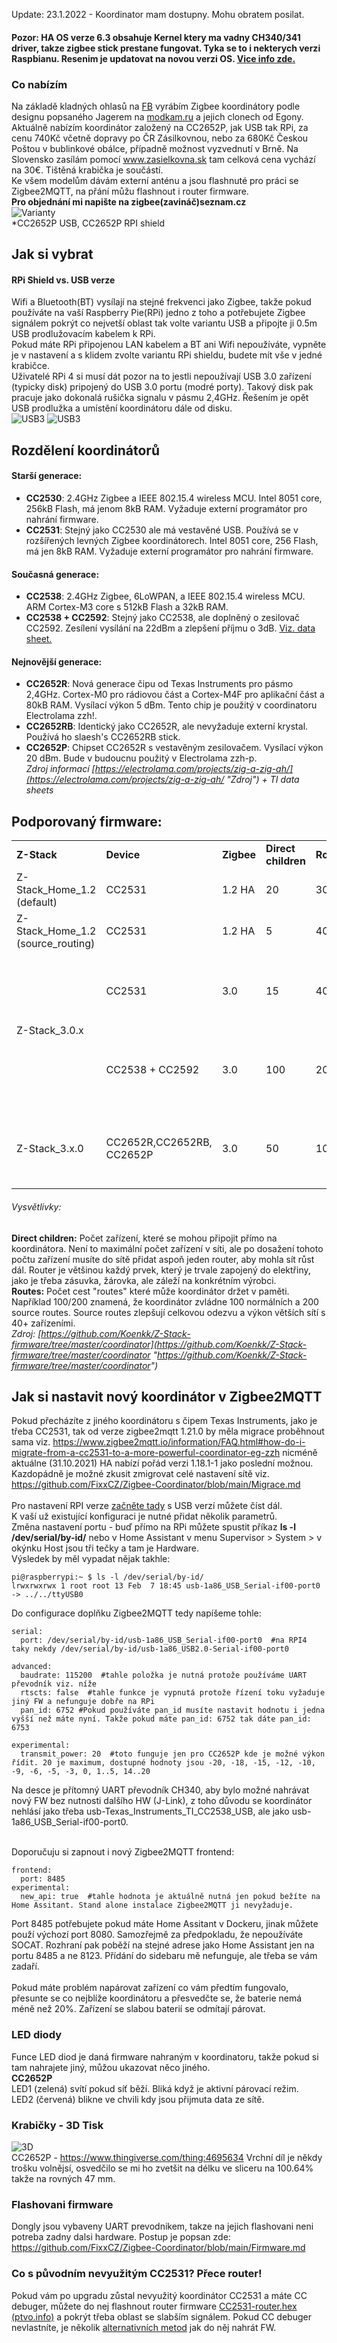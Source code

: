 Update: 23.1.2022 - Koordinator mam dostupny. Mohu obratem posilat.
#### Pozor: HA OS verze 6.3 obsahuje Kernel ktery ma vadny CH340/341 driver, takze zigbee stick prestane fungovat. Tyka se to i nekterych verzi Raspbianu. Resenim je updatovat na novou verzi OS. [Vice info zde.](https://github.com/Koenkk/zigbee2mqtt/issues/8663) 
### Co nabízím
Na základě kladných ohlasů na [FB](https://www.facebook.com/groups/2232679967058877/permalink/2843937365933131) vyrábím Zigbee koordinátory podle designu popsaného Jagerem na [modkam.ru](https://modkam.ru/) a jejich clonech od Egony. Aktuálně nabízím koordinátor založený na CC2652P, jak USB tak RPi, za cenu 740Kč včetně dopravy po ČR Zásilkovnou,  nebo za 680Kč Českou Poštou  v bublinkové obálce, případně možnost vyzvednutí v Brně. Na Slovensko zasílám pomocí www.zasielkovna.sk tam celková cena vychází na 30€. Tištěná krabička je součástí.<br>
Ke všem modelům dávám externí anténu a jsou flashnuté pro práci se Zigbee2MQTT, na přání můžu flashnout i router firmware.<br>
**Pro objednání mi napište na zigbee(zavináč)seznam.cz**<br>
![Varianty](/img/varianty.png)<br>
*CC2652P USB, CC2652P RPI shield
## Jak si vybrat
#### RPi Shield vs. USB verze
Wifi a Bluetooth(BT) vysílají na stejné frekvenci jako Zigbee, takže pokud používáte na vaší Raspberry Pie(RPi) jedno z toho a potřebujete Zigbee signálem pokrýt co nejvetší oblast tak volte variantu USB a připojte ji 0.5m USB prodlužovacím kabelem k RPi.<br>
Pokud máte RPi připojenou LAN kabelem a BT ani Wifi nepoužíváte, vypněte je v nastavení a s klidem zvolte variantu RPi shieldu, budete mít vše v jedné krabičce. <br>
Uživatelé RPi 4 si musí dát pozor na to jestli nepoužívají USB 3.0 zařízení (typicky disk) pripojený do USB 3.0 portu (modré porty). Takový disk pak pracuje jako dokonalá rušička signalu v pásmu 2,4GHz. Řešením je opět USB prodlužka a umístění koordinátoru dále od disku.<br>
![USB3](/img/usb3-blue.jpg)
![USB3](/img/USB3.png)


## Rozdělení koordinátorů
#### Starší generace:
- **CC2530**: 2.4GHz Zigbee a IEEE 802.15.4 wireless MCU. Intel 8051 core, 256kB Flash, má jenom 8kB RAM. Vyžaduje externí programátor pro nahrání firmware.
- **CC2531**: Stejný jako CC2530 ale má vestavěné USB. Používá se v rozšířených levných Zigbee koordinátorech. Intel 8051 core, 256 Flash, má jen 8kB RAM. Vyžaduje externí programátor pro nahrání firmware.

#### Současná generace:
- **CC2538**: 2.4GHz Zigbee, 6LoWPAN, a IEEE 802.15.4 wireless MCU. ARM Cortex-M3 core s 512kB Flash a 32kB RAM.
- **CC2538 + CC2592**: Stejný jako CC2538, ale doplněný o zesilovač CC2592. Zesílení vysílání na 22dBm a zlepšení příjmu o 3dB. [Viz. data sheet.](https://www.ti.com/lit/ds/symlink/cc2592.pdf?ts=1610831220971 "Viz. data sheet.")

#### Nejnovější generace:
- **CC2652R**: Nová generace čipu od Texas Instruments pro pásmo 2,4GHz. Cortex-M0 pro rádiovou část a Cortex-M4F pro aplikační část a 80kB RAM. Vysílací výkon 5 dBm. Tento chip je použitý v coordinatoru Electrolama zzh!.
- **CC2652RB**: Identický jako CC2652R, ale nevyžaduje externí krystal. Používá ho slaesh's CC2652RB stick.
- **CC2652P**: Chipset CC2652R s vestavěným zesilovačem. Vysílací výkon 20 dBm. Bude v budoucnu použitý v Electrolama zzh-p.<br>
*Zdroj informací [https://electrolama.com/projects/zig-a-zig-ah/](https://electrolama.com/projects/zig-a-zig-ah/ "Zdroj") + TI data sheets*
## Podporovaný firmware:
<table>
  <tr>
    <td><b>Z-Stack</b></td>
    <td><b>Device</b></td>
    <td><b>Zigbee</b></td>
    <td><b>Direct children</b></td>
    <td><b>Routes</b></td>
    <td><b>Notes</b></td>
  </tr>
  <tr>
    <td>Z-Stack_Home_1.2 (default)</td>
    <td>CC2531</td>
    <td>1.2 HA</td>
    <td>20</td>
    <td>30/0</td>
    <td></td>
  </tr>
  <tr>
    <td>Z-Stack_Home_1.2 (source_routing)</td>
    <td>CC2531</td>
    <td>1.2 HA</td>
    <td>5</td>
    <td>40/40</td>
    <td></td>
  </tr>
  <tr>
    <td rowspan="3">Z-Stack_3.0.x</td>
    <td>CC2531</td>
    <td>3.0</td>
    <td>15</td>
    <td>40/0</td>
    <td>
      - <a href="https://github.com/Koenkk/zigbee2mqtt/issues/1445">Discussion #1445</a>
      - Max 40 Zigbee 3.0 devices
    </td>
  </tr>
  <tr>
  </tr>
    <tr>
    <td>CC2538 + CC2592</td>
    <td>3.0</td>
    <td>100</td>
    <td>200/400</td>
    <td>
      - <a href="https://github.com/Koenkk/zigbee2mqtt/issues/1568">Discussion #1568</a>
      - Max 200 Zigbee 3.0 devices
    </td>
  </tr>
  <tr>
    <td rowspan="2">Z-Stack_3.x.0</td>
    <td>CC2652R,CC2652RB, CC2652P</td>
    <td>3.0</td>
    <td>50</td>
    <td>100/200</td>
    <td>
      - <a href="https://github.com/Koenkk/zigbee2mqtt/issues/1429">Discussion #1429</a>
      - Max 200 Zigbee 3.0 devices
    </td>
  </tr>
</table>

###### Vysvětlivky:
**Direct children:** Počet zařízení, které se mohou připojit přímo na koordinátora. Není to maximální počet zařízení v síti, ale po dosažení tohoto počtu zařízení musíte do sítě přidat aspoň jeden router, aby mohla sít růst dál. Router je většinou každý prvek, který je trvale zapojený do elektřiny, jako je třeba zásuvka, žárovka, ale záleží na konkrétním výrobci.<br>
**Routes:** Počet cest "routes" které může koordinátor držet v paměti. Například 100/200 znamená, že koordinátor zvládne 100 normálních a 200 source routes. Source routes zlepšují celkovou odezvu a výkon větších sítí s 40+ zařízeními.<br>
*Zdroj: [https://github.com/Koenkk/Z-Stack-firmware/tree/master/coordinator](https://github.com/Koenkk/Z-Stack-firmware/tree/master/coordinator "https://github.com/Koenkk/Z-Stack-firmware/tree/master/coordinator")*

## Jak si nastavit nový koordinátor v Zigbee2MQTT
Pokud přecházíte z jiného koordinátoru s čipem Texas Instruments, jako je třeba CC2531, tak od verze zigbee2mqtt 1.21.0 by měla migrace proběhnout sama viz. https://www.zigbee2mqtt.io/information/FAQ.html#how-do-i-migrate-from-a-cc2531-to-a-more-powerful-coordinator-eg-zzh nicméně aktuálne (31.10.2021) HA nabízí pořád verzi 1.18.1-1 jako poslední možnou. Kazdopádně je možné zkusit zmigrovat celé nastavení sítě viz. https://github.com/FixxCZ/Zigbee-Coordinator/blob/main/Migrace.md <br><br>
Pro nastavení RPI verze [začněte tady](https://github.com/FixxCZ/Zigbee-Coordinator/blob/main/readme_pi_shield.txt) s USB verzí můžete číst dál.<br>
K vaší už existující konfiguraci je nutné přidat několik parametrů.<br>
Změna nastavení portu - buď přímo na RPi můžete spustit příkaz **ls -l /dev/serial/by-id/** nebo v Home Assistant v menu Supervisor > System > v okýnku Host jsou tři tečky a tam je Hardware.<br>
Výsledek by měl vypadat nějak takhle:
```
pi@raspberrypi:~ $ ls -l /dev/serial/by-id/
lrwxrwxrwx 1 root root 13 Feb  7 18:45 usb-1a86_USB_Serial-if00-port0 -> ../../ttyUSB0
```
Do configurace doplňku Zigbee2MQTT tedy napíšeme tohle:
```
serial:
  port: /dev/serial/by-id/usb-1a86_USB_Serial-if00-port0  #na RPI4 taky nekdy /dev/serial/by-id/usb-1a86_USB2.0-Serial-if00-port0

advanced:
  baudrate: 115200  #tahle položka je nutná protože používáme UART převodník viz. níže
  rtscts: false  #tahle funkce je vypnutá protože řízení toku vyžaduje jiný FW a nefunguje dobře na RPi
  pan_id: 6752 #Pokud používáte pan_id musíte nastavit hodnotu i jedna vyšší než máte nyní. Takže pokud máte pan_id: 6752 tak dáte pan_id: 6753

experimental:
  transmit_power: 20  #toto funguje jen pro CC2652P kde je možné výkon řídit. 20 je maximum, dostupné hodnoty jsou -20, -18, -15, -12, -10, -9, -6, -5, -3, 0, 1..5, 14..20
```
Na desce je přítomný UART převodník CH340, aby bylo možné nahrávat nový FW bez nutnosti dalšího HW (J-Link), z toho důvodu se koordinátor nehlásí jako třeba usb-Texas_Instruments_TI_CC2538_USB, ale jako usb-1a86_USB_Serial-if00-port0.<br><br>

Doporučuju si zapnout i nový Zigbee2MQTT frontend:
```
frontend:
  port: 8485
experimental:
  new_api: true  #tahle hodnota je aktuálně nutná jen pokud bežíte na Home Assitant. Stand alone instalace Zigbee2MQTT ji nevyžaduje.
``` 
Port 8485 potřebujete pokud máte Home Assitant v Dockeru, jinak můžete použí výchozí port 8080. Samozřejmě za předpokladu, že nepoužíváte SOCAT. Rozhraní pak poběží na stejné adrese jako Home Assistant jen na portu 8485 a ne 8123. Přídání do sidebaru mě nefunguje, ale třeba se vám zadaří.<br>
<br>
Pokud máte problém napárovat zařízení co vám předtím fungovalo, přesunte se co nejblíže koordinátoru a přesvedčte se, že baterie nemá méně než 20%. Zařízení se slabou baterií se odmítají párovat.<br>


### LED diody
Funce LED diod je daná firmware nahraným v koordinatoru, takže pokud si tam nahrajete jiný, můžou ukazovat něco jiného.<br>
**CC2652P** <br>
LED1 (zelená) svítí pokud síť běží. Bliká když je aktivní párovací režim.<br>
LED2 (červená) blikne ve chvili kdy jsou přijmuta data ze sítě.<br>

### Krabičky - 3D Tisk
![3D](/img/3D_pouzdra.png)<br>
CC2652P - https://www.thingiverse.com/thing:4695634 Vrchní díl je někdy trošku volnějsí, osvedčilo se mi ho zvetšit na délku ve sliceru na 100.64% takže na rovných 47 mm.<br>

### Flashovani firmware
Dongly jsou vybaveny UART prevodnikem, takze na jejich flashovani neni potreba zadny dalsi hardware. Postup je popsan zde: https://github.com/FixxCZ/Zigbee-Coordinator/blob/main/Firmware.md

### Co s původním nevyužitým CC2531? Přece router!

Pokud vám po upgradu zůstal nevyužitý koordinátor CC2531 a máte CC debuger, můžete do nej flashnout router firmware [CC2531-router.hex (ptvo.info)](https://ptvo.info/cc2531-based-router-firmware-136/) a pokrýt třeba oblast se slabším signálem. Pokud CC debuger nevlastníte, je několik [alternativních metod](https://www.zigbee2mqtt.io/information/alternative_flashing_methods.html) jak do něj nahrát FW.
